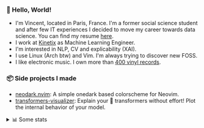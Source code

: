 ### 👋 Hello, World!

- I'm Vincent, located in Paris, France. I'm a former social science student and after few IT experiences I decided to move my career towards data science. You can find my resume [here](https://raw.githubusercontent.com/VDuchauffour/resume/main/resume.pdf).
- I work at <a href="https://www.kinetix.tech/">Kinetix<a/> as Machine Learning Engineer.
- I'm interested in NLP, CV and explicability (XAI).
- I use Linux (Arch btw) and Vim. I'm always trying to discover new FOSS.
- I like electronic music. I own more than <a href="https://www.discogs.com/user/Voigt_Kampff/collection">400 vinyl records<a/>.

### 📦 Side projects I made
  
- [neodark.nvim](https://github.com/VDuchauffour/neodark.nvim): A simple onedark based colorscheme for Neovim.
- [transformers-visualizer](https://github.com/VDuchauffour/transformers-visualizer): Explain your 🤗 transformers without effort! Plot the internal behavior of your model. 

<details><summary>📊 Some stats</summary>  
  
<p align="center">
  <img alt="VDuchauffour's github stats" src="https://github-readme-stats.vercel.app/api?username=VDuchauffour&count_private=true&include_all_commits=true&show_icons=true&theme=react"/>
  <br />
  <img alt="VDuchauffour's streak stats" src="https://streak-stats.demolab.com?user=VDuchauffour&theme=react"/>
  <br />
  <img alt="VDuchauffour's language stats" src="https://github-readme-stats.vercel.app/api/top-langs/?username=VDuchauffour&count_private=true&include_all_commits=true&show_icons=true&layout=compact&theme=react"/>
  <!--   <br />
  <img alt="VDuchauffour's Wakatime stats" src="https://github-readme-stats.vercel.app/api/wakatime?username=VDuchauffour&theme=react"/> -->
</p>

#### 🧭 Wakatime stats
<!--START_SECTION:waka-->
![Code Time](http://img.shields.io/badge/Code%20Time-606%20hrs%201%20min-blue)

![Lines of code](https://img.shields.io/badge/From%20Hello%20World%20I%27ve%20Written-122.7%20thousand%20lines%20of%20code-blue)

**🐱 My GitHub Data** 

> 📦 25.0 kB Used in GitHub's Storage 
 > 
> 🏆 1,343 Contributions in the Year 2023
 > 
> 🚫 Not Opted to Hire
 > 
> 📜 7 Public Repositories 
 > 
> 🔑 2 Private Repositories 
 > 
**I'm an Early 🐤** 

```text
🌞 Morning                98 commits          ██░░░░░░░░░░░░░░░░░░░░░░░   06.00 % 
🌆 Daytime                989 commits         ███████████████░░░░░░░░░░   60.53 % 
🌃 Evening                439 commits         ███████░░░░░░░░░░░░░░░░░░   26.87 % 
🌙 Night                  108 commits         ██░░░░░░░░░░░░░░░░░░░░░░░   06.61 % 
```
📅 **I'm Most Productive on Monday** 

```text
Monday                   401 commits         ██████░░░░░░░░░░░░░░░░░░░   24.54 % 
Tuesday                  214 commits         ███░░░░░░░░░░░░░░░░░░░░░░   13.10 % 
Wednesday                286 commits         ████░░░░░░░░░░░░░░░░░░░░░   17.50 % 
Thursday                 324 commits         █████░░░░░░░░░░░░░░░░░░░░   19.83 % 
Friday                   327 commits         █████░░░░░░░░░░░░░░░░░░░░   20.01 % 
Saturday                 29 commits          ░░░░░░░░░░░░░░░░░░░░░░░░░   01.77 % 
Sunday                   53 commits          █░░░░░░░░░░░░░░░░░░░░░░░░   03.24 % 
```


📊 **This Week I Spent My Time On** 

```text
💬 Programming Languages: 
Python                   4 hrs 5 mins        ██████░░░░░░░░░░░░░░░░░░░   22.17 % 
YAML                     2 hrs 59 mins       ████░░░░░░░░░░░░░░░░░░░░░   16.27 % 
Bash                     2 hrs 8 mins        ███░░░░░░░░░░░░░░░░░░░░░░   11.64 % 
Markdown                 2 hrs 7 mins        ███░░░░░░░░░░░░░░░░░░░░░░   11.51 % 
TOML                     2 hrs 3 mins        ███░░░░░░░░░░░░░░░░░░░░░░   11.22 % 
```


 Last Updated on 20/04/2023 00:36:06 UTC
<!--END_SECTION:waka-->
</details>
